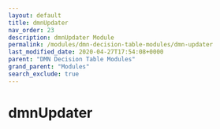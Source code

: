 ```yaml
---
layout: default
title: dmnUpdater
nav_order: 23
description: dmnUpdater Module
permalink: /modules/dmn-decision-table-modules/dmn-updater
last_modified_date: 2020-04-27T17:54:08+0000
parent: "DMN Decision Table Modules"
grand_parent: "Modules"
search_exclude: true
---
```


# dmnUpdater

